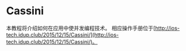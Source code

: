 # Cassini

本教程将介绍如何在应用中使并发编程技术。 相应操作手册位于[http://ios-tech.idup.club/2015/12/15/Cassini/](http://ios-tech.idup.club/2015/12/15/Cassini/)。